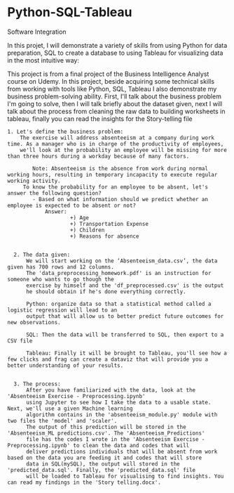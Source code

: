 # Python-SQL-Tableau
Software Integration

In this projet, I will demonstrate a variety of skills from using Python for data preparation, SQL to create a database to using Tableau for visualizing data in the most intuitive way:

This project is from a final project of the Business Intelligence Analyst course on Udemy. In this project, beside acquiring some technical skills from working with tools like Python, SQL, Tableau I also demonstrate my business problem-solving ability. First, I'll talk about the business problem I'm going to solve, then I will talk briefly about the dataset given, next I will talk about the process from cleaning the raw data to building worksheets in tableau, finally you can read the insights for the Story-telling file

    1. Let's define the business problem: 
        The exercise will address absenteeism at a company during work time. As a manager who is in charge of the productivity of employees,
        we'll look at the probability an employee will be missing for more than three hours during a workday because of many factors.
          
            Note: Absenteeism is the absence from work during normal working hours, resulting in temporary incapacity to execute regular working activity. 
         To know the probability for an employee to be absent, let's answer the following question?
            - Based on what information should we predict whether an employee is expected to be absent or not?
                Answer:
                        +) Age
                        +) Transportation Expense
                        +) Children
                        +) Reasons for absence
      
      
      2. The data given:
          We will start working on the ‘Absenteeism_data.csv’, the data given has 700 rows and 12 columns. 
          The 'data_preprocessing_homework.pdf' is an instruction for someone who wants to go though the 
          exercise by himself and the 'df_preprocessed.csv' is the output 
          he should obtain if he's done everything correctly. 
          
          Python: organize data so that a statistical method called a logistic regression will lead to an
          output that will allow us to better predict future outcomes for new observations. 
          
          SQL: Then the data will be transferred to SQL, then export to a CSV file
          
          Tableau: Finally it will be brought to Tableau, you'll see how a few clicks and frag can create a dataviz that will provide you a better understanding of your results. 
          
          
      3. The process:   
          After you have familiarized with the data, look at the 'Absenteeism Exercise - Preprocessing.ipynb' 
          using Jupyter to see how I take the data to a usable state. Next, we'll use a given Machine learning 
          algorithm contains in the 'absenteeism_module.py' module with two files the 'model' and 'scaler'. 
          The output of this prediction will be stored in the 'Absenteeism_ML predictions.csv'. The 'Absenteeism_Predictions' 
          file has the codes I wrote in the 'Absenteeism Exercise - Preprocessing.ipynb' to clean the data and codes that will 
          deliver predictions individuals that will be absent from work based on the data you are feeding it and codes that will store 
          data in SQL(mySQL), the output will stored in the 'predicted_data.sql'. Finally, the 'predicted_data.sql' file 
          will be loaded to Tableau for visualising to find insights. You can read my findings in the 'Story telling.docx'.
          







